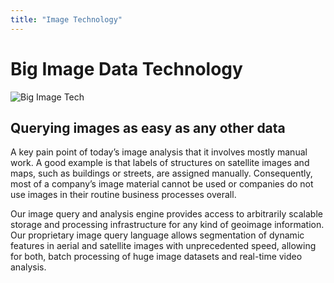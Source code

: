 ```yaml
---
title: "Image Technology"
---
```


# Big Image Data Technology

![Big Image Tech](http://www.cbdscougars.com/banner5751_1.jpg)

## Querying images as easy as any other data

A key pain point of today’s image analysis that it involves mostly manual work. A good example is that labels of structures on satellite images and maps, such as buildings or streets, are assigned manually. Consequently, most of a company’s image material cannot be used or companies do not use images in their routine business processes overall.

Our image query and analysis engine provides access to arbitrarily scalable storage and processing infrastructure for any kind of geoimage information. Our proprietary image query language allows segmentation of dynamic features in aerial and satellite images with unprecedented speed, allowing for both, batch processing of huge image datasets and real-time video analysis.